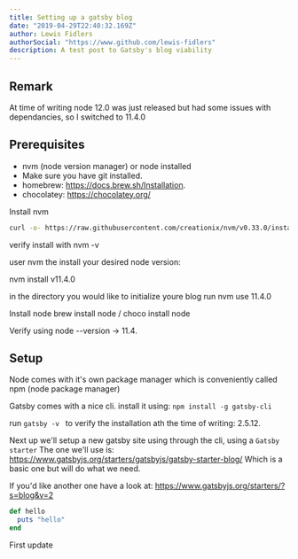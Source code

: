 ```yaml
---
title: Setting up a gatsby blog
date: "2019-04-29T22:40:32.169Z"
author: Lewis Fidlers
authorSocial: "https://www.github.com/lewis-fidlers"
description: A test post to Gatsby's blog viability
---
```


## Remark
At time of writing node 12.0 was just released but had some issues with dependancies, so I switched to 11.4.0

## Prerequisites
* nvm (node version manager) or node installed
* Make sure you have git installed.
* homebrew: https://docs.brew.sh/Installation.
* chocolatey: https://chocolatey.org/

Install nvm
```bash 
curl -o- https://raw.githubusercontent.com/creationix/nvm/v0.33.0/install.sh | bash
```
verify install with nvm -v

user nvm the install your desired node version:

nvm install v11.4.0

in the directory you would like to initialize youre blog run nvm use 11.4.0

Install node brew install node / choco install node

Verify using node --version -> 11.4.


## Setup
Node comes with it's own package manager which is conveniently called npm (node package manager)

Gatsby comes with a nice cli. install it using:
```npm install -g gatsby-cli ```

run ```gatsby -v ``` to verify the installation ath the time of writing: 2.5.12.

Next up we'll setup a new gatsby site using through the cli, using a `Gatsby starter` The one we'll use is: https://www.gatsbyjs.org/starters/gatsbyjs/gatsby-starter-blog/ Which is a basic one but will do what we need.

If you'd like another one have a look at: https://www.gatsbyjs.org/starters/?s=blog&v=2

```ruby
def hello
  puts "hello"
end
```

First update

